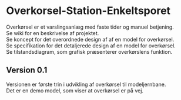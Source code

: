 # Overkorsel-Station-Enkeltsporet
Overkørsel er et varslingsanlæg med faste tider og manuel betjening.  
Se wiki for en beskrivelse af projektet.  
Se koncept for det overordnede design af af en model for overkørsel.  
Se specifikation for det detaljerede design af en model for overkørsel.  
Se tilstandsdiagram, som grafisk præsenterer overkørslens funktion.
## Version 0.1
Versionen er første trin i udvikling af overkørsel til modeljernbane.  
Det er en demo model, som viser at overkørsel er på vej. 
